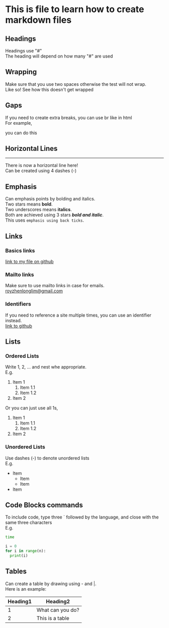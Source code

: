 # This is file to learn how to create markdown files #

## Headings ##

Headings use "#"  
The heading will depend on how many "#" are used

## Wrapping ##

Make sure that you use two spaces otherwise the test will not wrap.  
Like so!
See how this doesn't get wrapped

## Gaps ##

If you  need to create extra breaks, you can use br like in html  
For example,
<br>

you can do this

## Horizontal Lines ##

----
There is now a horizontal line here!  
Can be created using 4 dashes (-)

## Emphasis ##

Can emphasis points by bolding and italics.  
Two stars means **bold**.  
Two underscores means __italics__.  
Both are achieved using 3 stars ***bold and italic***.  
This uses `emphasis using back ticks`.

## Links ##

### Basics links ###

[link to my file on github](https://github.com/RoyZhenLongLim/RoyZhenLongLim/tree/master/Markdown%20Practise)

### Mailto links ###

Make sure to use mailto links in case for emails.  
[royzhenlonglim@gmail.com](mailto:royzhenlonglim@gmail.com)

### Identifiers ###

If you need to reference a site multiple times, you can use an identifier
instead.  
[link to github](github_page)
<!-- Identifiers -->

[github_page]: https://github.com/RoyZhenLongLim/RoyZhenLongLim/blob/master/Markdown%20Practise/markdown_practise.md

## Lists ##

### Ordered Lists ###

Write 1, 2, ... and nest whe appropriate.  
E.g.  

1. Item 1
    1. Item 1.1
    2. Item 1.2
2. Item 2

Or you can just use all 1s,

1. Item 1
    1. Item 1.1
    1. Item 1.2
1. Item 2

### Unordered Lists ###

Use dashes (-) to denote unordered lists  
E.g.

- Item
  - Item
  - Item
- Item

## Code Blocks commands ##

To include code, type three ` followed by the language, and close with the same
three characters  
E.g.  

```bash
time
```

```python
i = 0
for i in range(n):
  print(i)
```

## Tables ##

Can create a table by drawing using - and |.  
Here is an example:  

|Heading1  | Heading2                                     |
|----------|----------------------------------------------|
|   1      | What can you do?                             |
|   2      | This is a table                              |

